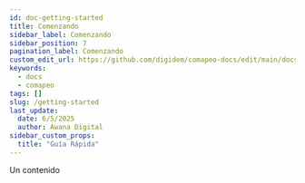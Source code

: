 ```yaml
---
id: doc-getting-started
title: Comenzando
sidebar_label: Comenzando
sidebar_position: 7
pagination_label: Comenzando
custom_edit_url: https://github.com/digidem/comapeo-docs/edit/main/docs/getting-started.md
keywords:
  - docs
  - comapeo
tags: []
slug: /getting-started
last_update:
  date: 6/5/2025
  author: Awana Digital
sidebar_custom_props:
  title: "Guía Rápida"
---
```


Un contenido

